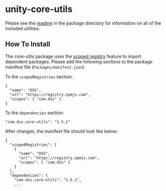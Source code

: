 # unity-core-utils

Please see the [readme](Packages/com.dss.core-utils/README.md) in the package directory for information on all of the included utilities.

## How To Install

The core-utils package uses the [scoped registry](https://docs.unity3d.com/Manual/upm-scoped.html) feature to import
dependent packages. Please add the following sections to the package manifest
file (`Packages/manifest.json`).

To the `scopedRegistries` section:

```
{
  "name": "DSS",
  "url": "https://registry.npmjs.com",
  "scopes": [ "com.dss" ]
}
```

To the `dependencies` section:

```
"com.dss.core-utils": "1.5.1"
```

After changes, the manifest file should look like below:

```
{
  "scopedRegistries": [
    {
      "name": "DSS",
      "url": "https://registry.npmjs.com",
      "scopes": [ "com.dss" ]
    }
  ],
  "dependencies": {
    "com.dss.core-utils": "1.5.1",
    ...
```
